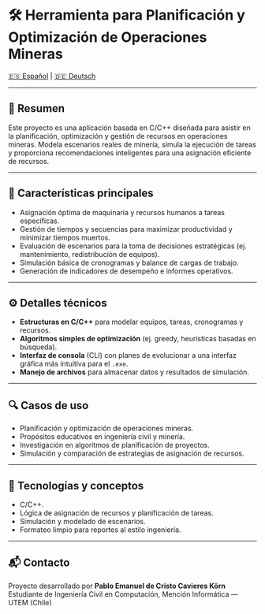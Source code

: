 # 🛠️ Herramienta para Planificación y Optimización de Operaciones Mineras

[🇪🇸 Español](README.es.md) | [🇩🇪 Deutsch](README.de.md)

---

## 📌 Resumen

Este proyecto es una aplicación basada en C/C++ diseñada para asistir en la planificación, optimización y gestión de recursos en operaciones mineras. Modela escenarios reales de minería, simula la ejecución de tareas y proporciona recomendaciones inteligentes para una asignación eficiente de recursos.

---

## 🎯 Características principales

- Asignación óptima de maquinaria y recursos humanos a tareas específicas.
- Gestión de tiempos y secuencias para maximizar productividad y minimizar tiempos muertos.
- Evaluación de escenarios para la toma de decisiones estratégicas (ej. mantenimiento, redistribución de equipos).
- Simulación básica de cronogramas y balance de cargas de trabajo.
- Generación de indicadores de desempeño e informes operativos.

---

## ⚙️ Detalles técnicos

- **Estructuras en C/C++** para modelar equipos, tareas, cronogramas y recursos.
- **Algoritmos simples de optimización** (ej. greedy, heurísticas basadas en búsqueda).
- **Interfaz de consola** (CLI) con planes de evolucionar a una interfaz gráfica más intuitiva para el `.exe`.
- **Manejo de archivos** para almacenar datos y resultados de simulación.

---

## 🔍 Casos de uso

- Planificación y optimización de operaciones mineras.
- Propósitos educativos en ingeniería civil y minería.
- Investigación en algoritmos de planificación de proyectos.
- Simulación y comparación de estrategias de asignación de recursos.

---

## 🧠 Tecnologías y conceptos

- C/C++.
- Lógica de asignación de recursos y planificación de tareas.
- Simulación y modelado de escenarios.
- Formateo limpio para reportes al estilo ingeniería.

---

## 📬 Contacto

Proyecto desarrollado por **Pablo Emanuel de Cristo Cavieres Körn**  
Estudiante de Ingeniería Civil en Computación, Mención Informática — UTEM (Chile)
